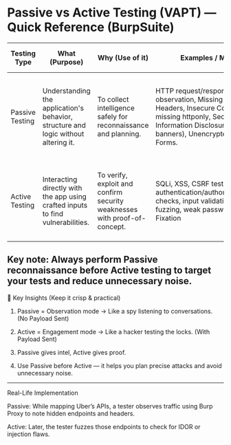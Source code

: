 # Passive vs Active Testing (VAPT) — Quick Reference (BurpSuite)

| Testing Type     | What (Purpose)                                                                 | Why (Use of it)                                                     | Examples / Methods                                                                 | Extras (Alternatives & Notes)                                                                 |
|------------------|---------------------------------------------------------------------------------|----------------------------------------------------------------------|------------------------------------------------------------------------------------|-----------------------------------------------------------------------------------------------|
| Passive Testing  | Understanding the application's behavior, structure and logic without altering it. | To collect intelligence safely for reconnaissance and planning.      | HTTP request/response observation, Missing Security Headers, Insecure Cookies (eg. missing httponly, Secure, Samesite), Information Disclosure (server banners), Unencrypted Login Forms. | Non-intrusive and silent; tools: Burp Proxy (passive), Wappalyzer, WhatWeb; doesn't change server state. |
| Active Testing   | Interacting directly with the app using crafted inputs to find vulnerabilities.     | To verify, exploit and confirm security weaknesses with proof-of-concept. | SQLi, XSS, CSRF testing, authentication/authorization/session checks, input validation tests, API fuzzing, weak passwords, Session Fixation | Noisy/verbose and may trigger alerts; tools: Burp Intruder, SQLMap, wfuzz, OWASP ZAP Active Scan. |

**Key note:** Always perform Passive reconnaissance before Active testing to target your tests and reduce unnecessary noise.
---

🧠 Key Insights (Keep it crisp & practical)

1. Passive = Observation mode → Like a spy listening to conversations. (No Payload Sent)


2. Active = Engagement mode → Like a hacker testing the locks. (With Payload Sent)


3. Passive gives intel, Active gives proof.


4. Use Passive before Active — it helps you plan precise attacks and avoid unnecessary noise.


---

Real-Life Implementation

Passive: While mapping Uber’s APIs, a tester observes traffic using Burp Proxy to note hidden endpoints and headers.

Active: Later, the tester fuzzes those endpoints to check for IDOR or injection flaws.